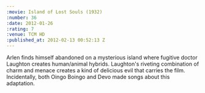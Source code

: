 ```yaml
--- 
:movie: Island of Lost Souls (1932)
:number: 36
:date: 2012-01-26
:rating: 7
:venue: TCM HD
:published_at: 2012-02-13 00:52:13 Z
---
```

Arlen finds himself abandoned on a mysterious island where fugitive doctor Laughton creates human/animal hybrids. Laughton's riveting combination of charm and menace creates a kind of delicious evil that carries the film. Incidentally, both Oingo Boingo and Devo made songs about this adaptation.